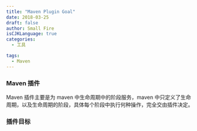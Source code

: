 ```yaml
---
title: "Maven Plugin Goal"
date: 2018-03-25
draft: false
author: Small Fire
isCJKLanguage: true
categories: 
  - 工具

tags: 
  - Maven
---
```


### Maven 插件

Maven 插件主要是为 maven 中生命周期中的阶段服务，maven 中只定义了生命周期，以及生命周期的阶段，具体每个阶段中执行何种操作，完全交由插件决定。



### 插件目标

